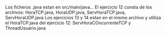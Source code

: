 Los ficheros .java estan en src/main/java...
El ejercicio 12 consta de los archivos: HoraTCP.java, HoraUDP.java, ServHoraTCP.java, ServHoraUDP.java
Los ejercicios 13 y 14 estan en el mismo archivo y utiliza el HoraTCP.java del ejercicio 12: ServHoraCOncurrenteTCP y ThreadUsuario.java